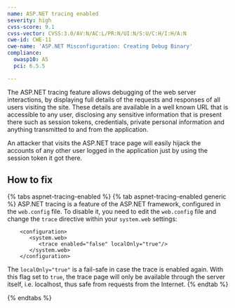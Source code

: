 ```yaml
---
name: ASP.NET tracing enabled
severity: high
cvss-score: 9.1
cvss-vector: CVSS:3.0/AV:N/AC:L/PR:N/UI:N/S:U/C:H/I:H/A:N
cwe-id: CWE-11
cwe-name: 'ASP.NET Misconfiguration: Creating Debug Binary'
compliance:
  owasp10: A5
  pci: 6.5.5

---            
```


The ASP.NET tracing feature allows debugging of the web server interactions, by displaying full details of the requests and responses of all users visiting the site. These details are available in a well known URL that is accessible to any user, 
disclosing any sensitive information that is present there such as session tokens, credentials, private personal information and anything transmitted to and from the application.

An attacker that visits the ASP.NET trace page will easily hijack the accounts of any other user logged in the application just by using the session token it got there.


## How to fix

{% tabs aspnet-tracing-enabled %}
{% tab aspnet-tracing-enabled generic %}
ASP.NET tracing is a feature of the ASP.NET framework, configured in the `web.config` file. To disable it, you need to edit the `web.config` file and change the `trace` directive within your `system.web` settings:
```
    <configuration>
       <system.web>
          <trace enabled="false" localOnly="true"/>
       </system.web>
    </configuration>
```

The `localOnly="true"` is a fail-safe in case the trace is enabled again. With this flag set to `true`, the trace page will only be available through the server itself, i.e. localhost, thus safe from requests from the Internet.
{% endtab %}

{% endtabs %}
